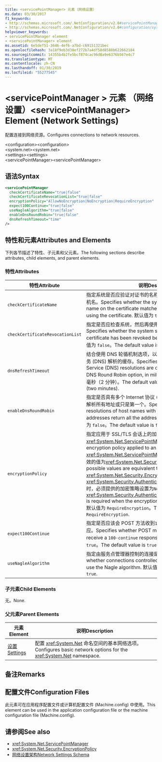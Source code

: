 ```yaml
---
title: <servicePointManager> 元素（网络设置）
ms.date: 03/30/2017
f1_keywords:
- http://schemas.microsoft.com/.NetConfiguration/v2.0#servicePointManager
- http://schemas.microsoft.com/.NetConfiguration/v2.0#configuration/system.net/settings/servicePointManager
helpviewer_keywords:
- servicePointManager element
- <servicePointManager> element
ms.assetid: 6e5def51-3646-4ef6-a7bd-c69151321bec
ms.openlocfilehash: 3a18f9eb3d38ef272b7a4df58d8588b622662184
ms.sourcegitcommit: 14355b4b2fe5bcf874cac96d0a9e6376b567e4c7
ms.translationtype: MT
ms.contentlocale: zh-CN
ms.lasthandoff: 01/30/2019
ms.locfileid: "55277545"
---
```

# <a name="servicepointmanager-element-network-settings"></a><span data-ttu-id="9f324-102">\<servicePointManager > 元素 （网络设置）</span><span class="sxs-lookup"><span data-stu-id="9f324-102">\<servicePointManager> Element (Network Settings)</span></span>
<span data-ttu-id="9f324-103">配置连接到网络资源。</span><span class="sxs-lookup"><span data-stu-id="9f324-103">Configures connections to network resources.</span></span>  
  
 <span data-ttu-id="9f324-104">\<configuration></span><span class="sxs-lookup"><span data-stu-id="9f324-104">\<configuration></span></span>  
<span data-ttu-id="9f324-105">\<system.net></span><span class="sxs-lookup"><span data-stu-id="9f324-105">\<system.net></span></span>  
<span data-ttu-id="9f324-106">\<settings></span><span class="sxs-lookup"><span data-stu-id="9f324-106">\<settings></span></span>  
<span data-ttu-id="9f324-107">\<servicePointManager></span><span class="sxs-lookup"><span data-stu-id="9f324-107">\<servicePointManager></span></span>  
  
## <a name="syntax"></a><span data-ttu-id="9f324-108">语法</span><span class="sxs-lookup"><span data-stu-id="9f324-108">Syntax</span></span>  
  
```xml  
<servicePointManager  
  checkCertificateName="true|false"  
  checkCertificateRevocationList="true|false"  
  encryptionPolicy="AllowNoEncryption|NoEncryption|RequireEncryption"  
  expect100Continue="true|false"  
  useNagleAlgorithm="true|false"  
  enableDnsRoundRobin="true|false"  
  dnsRefreshTimeout="time"  
/>  
```  
  
## <a name="attributes-and-elements"></a><span data-ttu-id="9f324-109">特性和元素</span><span class="sxs-lookup"><span data-stu-id="9f324-109">Attributes and Elements</span></span>  
 <span data-ttu-id="9f324-110">下列各节描述了特性、子元素和父元素。</span><span class="sxs-lookup"><span data-stu-id="9f324-110">The following sections describe attributes, child elements, and parent elements.</span></span>  
  
### <a name="attributes"></a><span data-ttu-id="9f324-111">特性</span><span class="sxs-lookup"><span data-stu-id="9f324-111">Attributes</span></span>  
  
|<span data-ttu-id="9f324-112">**特性**</span><span class="sxs-lookup"><span data-stu-id="9f324-112">**Attribute**</span></span>|<span data-ttu-id="9f324-113">**说明**</span><span class="sxs-lookup"><span data-stu-id="9f324-113">**Description**</span></span>|  
|-------------------|---------------------|  
|`checkCertificateName`|<span data-ttu-id="9f324-114">指定系统是否应验证对证书的名称与之前使用的证书匹配服务器主机名。</span><span class="sxs-lookup"><span data-stu-id="9f324-114">Specifies whether the system should verify that the name on the certificate matches the server host name before using the certificate.</span></span> <span data-ttu-id="9f324-115">默认值为 `true`。</span><span class="sxs-lookup"><span data-stu-id="9f324-115">The default value is `true`.</span></span>|  
|`checkCertificateRevocationList`|<span data-ttu-id="9f324-116">指定是否应检查系统，然后再使用该证书是否已吊销证书。</span><span class="sxs-lookup"><span data-stu-id="9f324-116">Specifies whether the system should check whether the certificate has been revoked before using the certificate.</span></span> <span data-ttu-id="9f324-117">默认值为 `false`。</span><span class="sxs-lookup"><span data-stu-id="9f324-117">The default value is `false`.</span></span>|  
|`dnsRefreshTimeout`|<span data-ttu-id="9f324-118">结合使用 DNS 轮循机制选项，以毫秒为单位指定时间长度域名服务 (DNS) 解析的缓存。</span><span class="sxs-lookup"><span data-stu-id="9f324-118">Specifies how long Domain Name Service (DNS) resolutions are cached in conjunction with the DNS Round Robin option, in milliseconds.</span></span> <span data-ttu-id="9f324-119">默认值是 120,000 毫秒（2 分钟）。</span><span class="sxs-lookup"><span data-stu-id="9f324-119">The default value is 120,000 milliseconds (two minutes).</span></span>|  
|`enableDnsRoundRobin`|<span data-ttu-id="9f324-120">指定是否具有多个 Internet 协议 (IP) 地址返回命名的主机的 DNS 解析所有地址或只是第一个。</span><span class="sxs-lookup"><span data-stu-id="9f324-120">Specifies whether DNS resolutions of host names with multiple Internet Protocol (IP) addresses return all the addresses, or just the first one.</span></span> <span data-ttu-id="9f324-121">默认值为 `false`。</span><span class="sxs-lookup"><span data-stu-id="9f324-121">The default value is `false`.</span></span>|  
|`encryptionPolicy`|<span data-ttu-id="9f324-122">指定应用于 SSL/TLS 会话上的加密策略<xref:System.Net.ServicePointManager>实例。</span><span class="sxs-lookup"><span data-stu-id="9f324-122">Specifies the encryption policy applied to an SSL/TLS session on a <xref:System.Net.ServicePointManager> instance.</span></span> <span data-ttu-id="9f324-123">可能的值为等效的值为<xref:System.Net.Security.EncryptionPolicy>枚举。</span><span class="sxs-lookup"><span data-stu-id="9f324-123">The possible values are equivalent to the values for the <xref:System.Net.Security.EncryptionPolicy> enumeration.</span></span> <span data-ttu-id="9f324-124">利用<xref:System.Security.Authentication.CipherAlgorithmType.Null>时，必须提供的加密策略设置为`NoEncryption`。</span><span class="sxs-lookup"><span data-stu-id="9f324-124">The use of <xref:System.Security.Authentication.CipherAlgorithmType.Null> is required when the encryption policy is set to `NoEncryption`.</span></span> <span data-ttu-id="9f324-125">默认值为 `RequireEncryption`。</span><span class="sxs-lookup"><span data-stu-id="9f324-125">The default value is `RequireEncryption`.</span></span>|  
|`expect100Continue`|<span data-ttu-id="9f324-126">指定是否应该会 POST 方法收到`100-continue`来自服务器的响应。</span><span class="sxs-lookup"><span data-stu-id="9f324-126">Specifies whether POST methods should expect to receive a `100-continue` response from the server.</span></span> <span data-ttu-id="9f324-127">默认值为 `true`。</span><span class="sxs-lookup"><span data-stu-id="9f324-127">The default value is `true`.</span></span>|  
|`useNagleAlgorithm`|<span data-ttu-id="9f324-128">指定由服务点管理器控制的连接是否使用 Nagle 算法。</span><span class="sxs-lookup"><span data-stu-id="9f324-128">Specifies whether connections controlled by the service point manager use the Nagle algorithm.</span></span> <span data-ttu-id="9f324-129">默认值为 `true`。</span><span class="sxs-lookup"><span data-stu-id="9f324-129">The default value is `true`.</span></span>|  
  
### <a name="child-elements"></a><span data-ttu-id="9f324-130">子元素</span><span class="sxs-lookup"><span data-stu-id="9f324-130">Child Elements</span></span>  
 <span data-ttu-id="9f324-131">无。</span><span class="sxs-lookup"><span data-stu-id="9f324-131">None.</span></span>  
  
### <a name="parent-elements"></a><span data-ttu-id="9f324-132">父元素</span><span class="sxs-lookup"><span data-stu-id="9f324-132">Parent Elements</span></span>  
  
|<span data-ttu-id="9f324-133">**元素**</span><span class="sxs-lookup"><span data-stu-id="9f324-133">**Element**</span></span>|<span data-ttu-id="9f324-134">**说明**</span><span class="sxs-lookup"><span data-stu-id="9f324-134">**Description**</span></span>|  
|-----------------|---------------------|  
|[<span data-ttu-id="9f324-135">设置</span><span class="sxs-lookup"><span data-stu-id="9f324-135">Settings</span></span>](../../../../../docs/framework/configure-apps/file-schema/network/settings-element-network-settings.md)|<span data-ttu-id="9f324-136">配置 <xref:System.Net> 命名空间的基本网络选项。</span><span class="sxs-lookup"><span data-stu-id="9f324-136">Configures basic network options for the <xref:System.Net> namespace.</span></span>|  
  
## <a name="remarks"></a><span data-ttu-id="9f324-137">备注</span><span class="sxs-lookup"><span data-stu-id="9f324-137">Remarks</span></span>  
  
## <a name="configuration-files"></a><span data-ttu-id="9f324-138">配置文件</span><span class="sxs-lookup"><span data-stu-id="9f324-138">Configuration Files</span></span>  
 <span data-ttu-id="9f324-139">此元素可在应用程序配置文件或计算机配置文件 (Machine.config) 中使用。</span><span class="sxs-lookup"><span data-stu-id="9f324-139">This element can be used in the application configuration file or the machine configuration file (Machine.config).</span></span>  
  
## <a name="see-also"></a><span data-ttu-id="9f324-140">请参阅</span><span class="sxs-lookup"><span data-stu-id="9f324-140">See also</span></span>
- <xref:System.Net.ServicePointManager>
- <xref:System.Net.Security.EncryptionPolicy>
- [<span data-ttu-id="9f324-141">网络设置架构</span><span class="sxs-lookup"><span data-stu-id="9f324-141">Network Settings Schema</span></span>](../../../../../docs/framework/configure-apps/file-schema/network/index.md)
